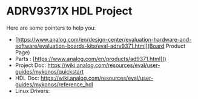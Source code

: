 # ADRV9371X HDL Project

Here are some pointers to help you:
  * [https://www.analog.com/en/design-center/evaluation-hardware-and-software/evaluation-boards-kits/eval-adrv9371.html](Board Product Page)
  * Parts : [https://www.analog.com/en/products/ad9371.html]()
  * Project Doc: https://wiki.analog.com/resources/eval/user-guides/mykonos/quickstart
  * HDL Doc: https://wiki.analog.com/resources/eval/user-guides/mykonos/reference_hdl
  * Linux Drivers:
